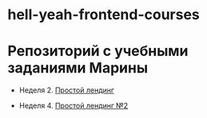 # hell-yeah-frontend-courses
# Репозиторий с учебными заданиями Марины

* Неделя 2. [Простой лендинг](https://github.com/keda1725/hell-yeah-frontend-courses/tree/master/%D0%BB%D0%B5%D0%BD%D0%B4%D0%B8%D0%BD%D0%B3%20%E2%84%961)

* Неделя 4. [Простой лендинг №2](%ссылка_на_GitHub_Pages%)
